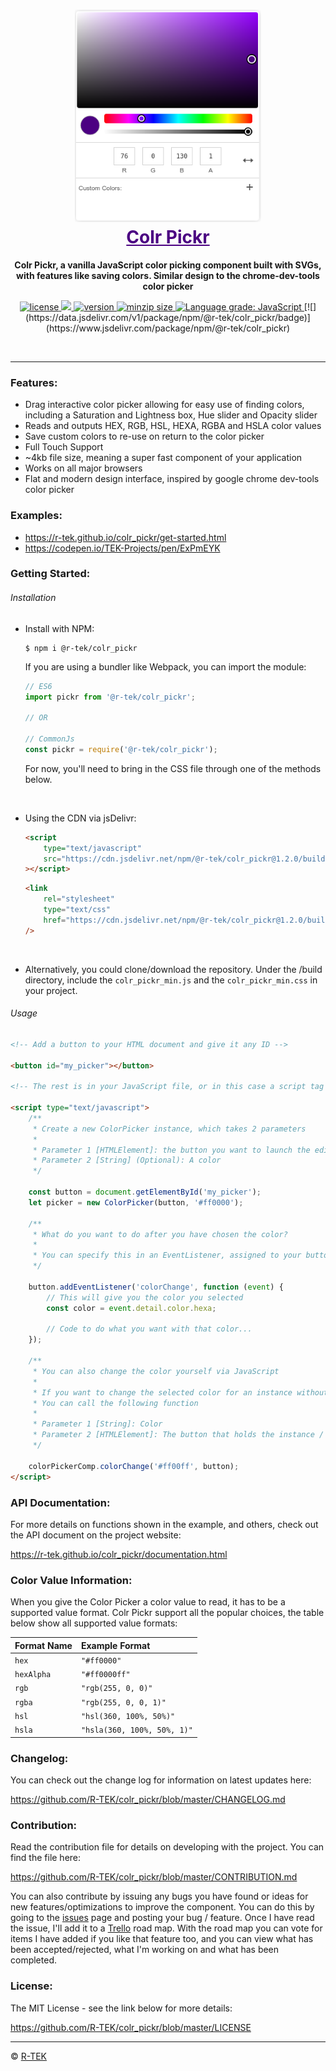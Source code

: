 <h1 align="center">
    <a href="https://r-tek.github.io/colr_pickr/" target="blank" style="color: rgb(75, 0, 130)">
        <img height="340" src="/assets/img/interface_view.png"/>
        <br />
        Colr Pickr
    </a>
</h1>

<p align="center">
    <b>Colr Pickr, a vanilla JavaScript color picking component built with SVGs, with features like saving colors. Similar design to the chrome-dev-tools color picker</b>
</p>

<p align="center">
    <a href="https://github.com/R-TEK/colr_pickr/blob/master/LICENSE">
        <img src="https://badgen.net/github/license/R-TEK/colr_pickr?color=ff0000" alt="license" />
    </a>
    <a href="https://github.com/R-TEK/colr_pickr/graphs/contributors">
        <img src="https://badgen.net/badge/maintained/Yes?color=008c17">
    </a>
    <a href="https://www.npmjs.com/package/@r-tek/colr_pickr">
        <img src="https://badgen.net/npm/v/@r-tek/colr_pickr?color=7000c5" alt="version" />
    </a>
    <a href="https://bundlephobia.com/result?p=@r-tek/colr_pickr@1.2.0">
        <img src="https://badgen.net/bundlephobia/minzip/@r-tek/colr_pickr?color=158fcc" alt="minzip size" />
    </a>
    <a href="https://lgtm.com/projects/g/R-TEK/colr_pickr/context:javascript">
        <img alt="Language grade: JavaScript" src="https://img.shields.io/lgtm/grade/javascript/g/R-TEK/colr_pickr.svg?logo=lgtm&logoWidth=18"/>
    </a>
	[![](https://data.jsdelivr.com/v1/package/npm/@r-tek/colr_pickr/badge)](https://www.jsdelivr.com/package/npm/@r-tek/colr_pickr)
</p>

<br/>

---

### Features:

-   Drag interactive color picker allowing for easy use of finding colors, including a Saturation and Lightness box, Hue slider and Opacity slider
-   Reads and outputs HEX, RGB, HSL, HEXA, RGBA and HSLA color values
-   Save custom colors to re-use on return to the color picker
-   Full Touch Support
-   ~4kb file size, meaning a super fast component of your application
-   Works on all major browsers
-   Flat and modern design interface, inspired by google chrome dev-tools color picker

### Examples:

-   https://r-tek.github.io/colr_pickr/get-started.html
-   https://codepen.io/TEK-Projects/pen/ExPmEYK

### Getting Started:

###### Installation

-   Install with NPM:

    ```shell
    $ npm i @r-tek/colr_pickr
    ```

    If you are using a bundler like Webpack, you can import the module:

    ```javascript
    // ES6
    import pickr from '@r-tek/colr_pickr';

    // OR

    // CommonJs
    const pickr = require('@r-tek/colr_pickr');
    ```

    For now, you'll need to bring in the CSS file through one of the methods below.

<br />

-   Using the CDN via jsDelivr:
    ```html
    <script
    	type="text/javascript"
    	src="https://cdn.jsdelivr.net/npm/@r-tek/colr_pickr@1.2.0/build/colr_pickr.min.js"
    ></script>
    ```
    ```html
    <link
    	rel="stylesheet"
    	type="text/css"
    	href="https://cdn.jsdelivr.net/npm/@r-tek/colr_pickr@1.2.0/build/colr_pickr.min.css"
    />
    ```

<br />

-   Alternatively, you could clone/download the repository. Under the /build directory, include the `colr_pickr_min.js` and the `colr_pickr_min.css` in your project.

###### Usage

```html
<!-- Add a button to your HTML document and give it any ID -->

<button id="my_picker"></button>

<!-- The rest is in your JavaScript file, or in this case a script tag -->

<script type="text/javascript">
	/**
	 * Create a new ColorPicker instance, which takes 2 parameters
	 *
	 * Parameter 1 [HTMLElement]: the button you want to launch the editor
	 * Parameter 2 [String] (Optional): A color
	 */

	const button = document.getElementById('my_picker');
	let picker = new ColorPicker(button, '#ff0000');

	/**
	 * What do you want to do after you have chosen the color?
	 *
	 * You can specify this in an EventListener, assigned to your button
	 */

	button.addEventListener('colorChange', function (event) {
		// This will give you the color you selected
		const color = event.detail.color.hexa;

		// Code to do what you want with that color...
	});

	/**
	 * You can also change the color yourself via JavaScript
	 *
	 * If you want to change the selected color for an instance without using the picker
	 * You can call the following function
	 *
	 * Parameter 1 [String]: Color
	 * Parameter 2 [HTMLElement]: The button that holds the instance / picker launch button
	 */

	colorPickerComp.colorChange('#ff00ff', button);
</script>
```

### API Documentation:

For more details on functions shown in the example, and others, check out the API document on the project website:

https://r-tek.github.io/colr_pickr/documentation.html

### Color Value Information:

When you give the Color Picker a color value to read, it has to be a supported value format.
Colr Pickr support all the popular choices, the table below show all supported value formats:

| Format Name | Example Format              |
| :---------- | :-------------------------- |
| `hex`       | `"#ff0000"`                 |
| `hexAlpha`  | `"#ff0000ff"`               |
| `rgb`       | `"rgb(255, 0, 0)"`          |
| `rgba`      | `"rgb(255, 0, 0, 1)"`       |
| `hsl`       | `"hsl(360, 100%, 50%)"`     |
| `hsla`      | `"hsla(360, 100%, 50%, 1)"` |

### Changelog:

You can check out the change log for information on latest updates here:

https://github.com/R-TEK/colr_pickr/blob/master/CHANGELOG.md

### Contribution:

Read the contribution file for details on developing with the project. You can find the file here:

https://github.com/R-TEK/colr_pickr/blob/master/CONTRIBUTION.md

You can also contribute by issuing any bugs you have found or ideas for new features/optimizations to improve the component. You can do this by going to the [issues](https://github.com/R-TEK/colr_pickr/issues) page and posting your bug / feature. Once I have read the issue, I'll add it to a [Trello](https://trello.com/b/ovPg9LEu) road map. With the road map you can vote for items I have added if you like that feature too, and you can view what has been accepted/rejected, what I'm working on and what has been completed.

### License:

The MIT License - see the link below for more details:

https://github.com/R-TEK/colr_pickr/blob/master/LICENSE

---

&copy; [R-TEK](https://github.com/R-TEK)
